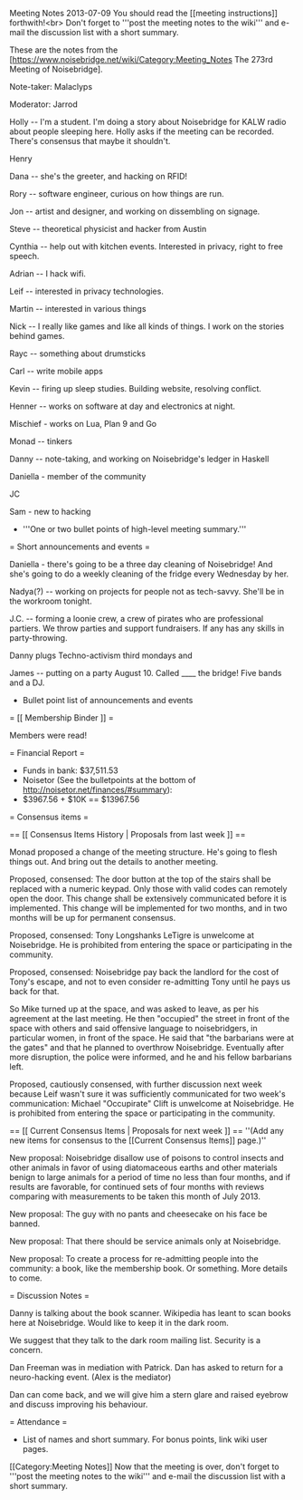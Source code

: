 Meeting Notes 2013-07-09 
 You should read the [[meeting instructions]] forthwith!&lt;br>
Don't forget to '''post the meeting notes to the wiki''' and e-mail the discussion list with a short summary.

These are the notes from the [https://www.noisebridge.net/wiki/Category:Meeting_Notes The 273rd Meeting of Noisebridge]. 

Note-taker: Malaclyps 

Moderator: Jarrod

Holly -- I'm a student. I'm doing a story about Noisebridge for KALW radio about people sleeping here. Holly asks if the meeting can be recorded. There's consensus that maybe it shouldn't.

Henry

Dana -- she's the greeter, and hacking on RFID!

Rory -- software engineer, curious on how things are run.

Jon -- artist and designer, and working on dissembling on signage.

Steve -- theoretical physicist and hacker from Austin

Cynthia -- help out with kitchen events. Interested in privacy, right to free speech.

Adrian -- I hack wifi.

Leif -- interested in privacy technologies.

Martin -- interested in various things

Nick -- I really like games and like all kinds of things. I work on the stories behind games.

Rayc -- something about drumsticks

Carl -- write mobile apps

Kevin -- firing up sleep studies. Building website, resolving conflict.

Henner -- works on software at day and electronics at night.

Mischief - works on Lua, Plan 9 and Go

Monad -- tinkers

Danny -- note-taking, and working on Noisebridge's ledger in Haskell

Daniella - member of the community

JC

Sam - new to hacking

* '''One or two bullet points of high-level meeting summary.'''
 
= Short announcements and events =

Daniella - there's going to be a three day cleaning of Noisebridge! And she's going to do a weekly cleaning of the fridge every Wednesday by her.

Nadya(?) -- working on projects for people not as tech-savvy. She'll be in the workroom tonight.

J.C. -- forming a loonie crew, a crew of pirates who are professional partiers. We throw parties and support fundraisers. If any has any skills in party-throwing.

Danny plugs Techno-activism third mondays and 

James -- putting on a party August 10. Called ____ the bridge! Five bands and a DJ.

* Bullet point list of announcements and events

= [[ Membership Binder ]] =

Members were read!

= Financial Report =
* Funds in bank: $37,511.53
* Noisetor (See the bulletpoints at the bottom of http://noisetor.net/finances/#summary):
* $3967.56 + $10K == $13967.56

= Consensus items =

== [[ Consensus Items History | Proposals from last week ]] ==

Monad proposed a change of the meeting structure. He's going to flesh things out. And bring out the details to another meeting.

Proposed, consensed: The door button at the top of the stairs shall be replaced with a numeric keypad. Only those with valid codes can remotely open the door. This change shall be extensively communicated before it is implemented. This change will be implemented for two months, and in two months will be up for permanent consensus.

Proposed, consensed: Tony Longshanks LeTigre is unwelcome at Noisebridge. He is prohibited from entering the space or participating in the community. 

Proposed, consensed: Noisebridge pay back the landlord for the cost of Tony's escape, and not to even consider re-admitting Tony until he pays us back for that. 

So Mike turned up at the space, and was asked to leave, as per his agreement at
the last meeting. He then "occupied" the street in front of the space with
others and said offensive language to noisebridgers, in particular women, in
front of the space. He said that "the barbarians were at the gates" and that he
planned to overthrow Noisebridge. Eventually after more disruption, the police
were informed, and he and his fellow barbarians left.

Proposed, cautiously consensed, with further discussion next week because Leif
wasn't sure it was sufficiently communicated for two week's communication:
Michael "Occupirate" Clift is unwelcome at Noisebridge. He is prohibited from
entering the space or participating in the community. 


== [[ Current Consensus Items | Proposals for next week ]] ==
''(Add any new items for consensus to the [[Current Consensus Items]] page.)''

New proposal: Noisebridge disallow use of poisons to control insects and other
animals in favor of using diatomaceous earths and other materials benign to
large animals for a period of time no less than four months, and if results are
favorable, for continued sets of four months with reviews comparing with
measurements to be taken this month of July 2013. 

New proposal: The guy with no pants and cheesecake on his face be banned.

New proposal: That there should be service animals only at Noisebridge.

New proposal: To create a process for re-admitting people into the community: a book, like the membership book. Or something. More details to come.


= Discussion Notes =

Danny is talking about the book scanner. Wikipedia has leant to scan books here at Noisebridge. Would like to keep it in the dark room. 

We suggest that they talk to the dark room mailing list. Security is a concern.

Dan Freeman was in mediation with Patrick. Dan has asked to return for a neuro-hacking event. (Alex is the mediator)

Dan can come back, and we will give him a stern glare and raised eyebrow and discuss improving his behaviour.

= Attendance =
* List of names and short summary. For bonus points, link wiki user pages.

[[Category:Meeting Notes]]
Now that the meeting is over, don't forget to '''post the meeting notes to the wiki''' and e-mail the discussion list with a short summary.